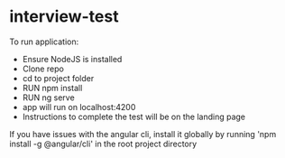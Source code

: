 # interview-test

To run application:

* Ensure NodeJS is installed
* Clone repo
* cd to project folder
* RUN npm install
* RUN ng serve
* app will run on localhost:4200
* Instructions to complete the test will be on the landing page

If you have issues with the angular cli, install it globally by running 'npm install -g @angular/cli' in the root project directory

